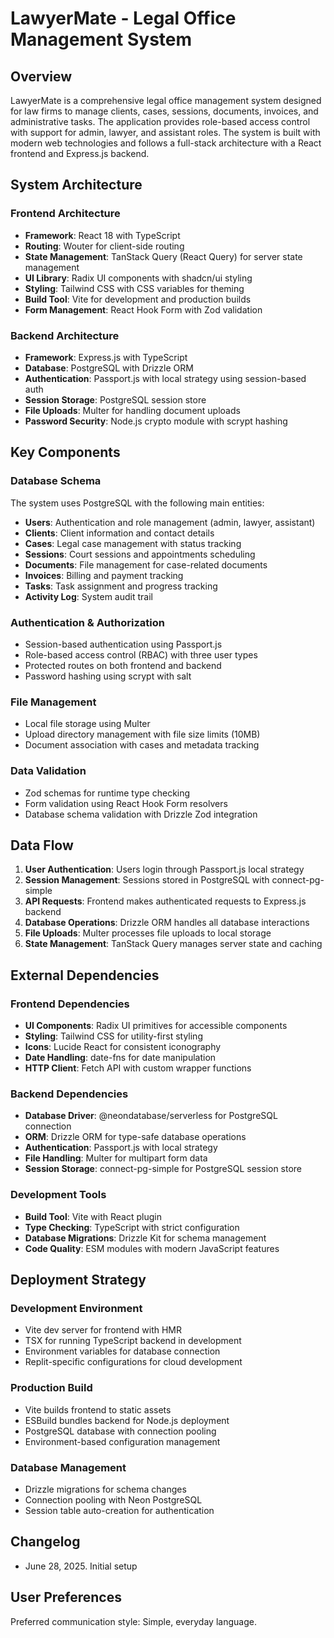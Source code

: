 # LawyerMate - Legal Office Management System

## Overview

LawyerMate is a comprehensive legal office management system designed for law firms to manage clients, cases, sessions, documents, invoices, and administrative tasks. The application provides role-based access control with support for admin, lawyer, and assistant roles. The system is built with modern web technologies and follows a full-stack architecture with a React frontend and Express.js backend.

## System Architecture

### Frontend Architecture
- **Framework**: React 18 with TypeScript
- **Routing**: Wouter for client-side routing
- **State Management**: TanStack Query (React Query) for server state management
- **UI Library**: Radix UI components with shadcn/ui styling
- **Styling**: Tailwind CSS with CSS variables for theming
- **Build Tool**: Vite for development and production builds
- **Form Management**: React Hook Form with Zod validation

### Backend Architecture
- **Framework**: Express.js with TypeScript
- **Database**: PostgreSQL with Drizzle ORM
- **Authentication**: Passport.js with local strategy using session-based auth
- **Session Storage**: PostgreSQL session store
- **File Uploads**: Multer for handling document uploads
- **Password Security**: Node.js crypto module with scrypt hashing

## Key Components

### Database Schema
The system uses PostgreSQL with the following main entities:
- **Users**: Authentication and role management (admin, lawyer, assistant)
- **Clients**: Client information and contact details
- **Cases**: Legal case management with status tracking
- **Sessions**: Court sessions and appointments scheduling
- **Documents**: File management for case-related documents
- **Invoices**: Billing and payment tracking
- **Tasks**: Task assignment and progress tracking
- **Activity Log**: System audit trail

### Authentication & Authorization
- Session-based authentication using Passport.js
- Role-based access control (RBAC) with three user types
- Protected routes on both frontend and backend
- Password hashing using scrypt with salt

### File Management
- Local file storage using Multer
- Upload directory management with file size limits (10MB)
- Document association with cases and metadata tracking

### Data Validation
- Zod schemas for runtime type checking
- Form validation using React Hook Form resolvers
- Database schema validation with Drizzle Zod integration

## Data Flow

1. **User Authentication**: Users login through Passport.js local strategy
2. **Session Management**: Sessions stored in PostgreSQL with connect-pg-simple
3. **API Requests**: Frontend makes authenticated requests to Express.js backend
4. **Database Operations**: Drizzle ORM handles all database interactions
5. **File Uploads**: Multer processes file uploads to local storage
6. **State Management**: TanStack Query manages server state and caching

## External Dependencies

### Frontend Dependencies
- **UI Components**: Radix UI primitives for accessible components
- **Styling**: Tailwind CSS for utility-first styling
- **Icons**: Lucide React for consistent iconography
- **Date Handling**: date-fns for date manipulation
- **HTTP Client**: Fetch API with custom wrapper functions

### Backend Dependencies
- **Database Driver**: @neondatabase/serverless for PostgreSQL connection
- **ORM**: Drizzle ORM for type-safe database operations
- **Authentication**: Passport.js with local strategy
- **File Handling**: Multer for multipart form data
- **Session Storage**: connect-pg-simple for PostgreSQL session store

### Development Tools
- **Build Tool**: Vite with React plugin
- **Type Checking**: TypeScript with strict configuration
- **Database Migrations**: Drizzle Kit for schema management
- **Code Quality**: ESM modules with modern JavaScript features

## Deployment Strategy

### Development Environment
- Vite dev server for frontend with HMR
- TSX for running TypeScript backend in development
- Environment variables for database connection
- Replit-specific configurations for cloud development

### Production Build
- Vite builds frontend to static assets
- ESBuild bundles backend for Node.js deployment
- PostgreSQL database with connection pooling
- Environment-based configuration management

### Database Management
- Drizzle migrations for schema changes
- Connection pooling with Neon PostgreSQL
- Session table auto-creation for authentication

## Changelog
- June 28, 2025. Initial setup

## User Preferences

Preferred communication style: Simple, everyday language.